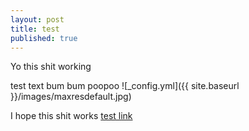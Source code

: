```yaml
---
layout: post
title: test
published: true 
---
```


Yo this shit working

test text bum bum poopoo ![_config.yml]({{ site.baseurl }}/images/maxresdefault.jpg)

I hope this shit works [test link]( https://www.youtube.com/watch?v=mEnhfMRLXnc)
